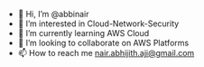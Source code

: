 - 👋 Hi, I’m @abbinair
- 👀 I’m interested in Cloud-Network-Security
- 🌱 I’m currently learning AWS Cloud
- 💞️ I’m looking to collaborate on AWS Platforms
- 📫 How to reach me nair.abhijith.aji@gmail.com

<!---
abbinair/abbinair is a ✨ special ✨ repository because its `README.md` (this file) appears on your GitHub profile.
You can click the Preview link to take a look at your changes.
--->
